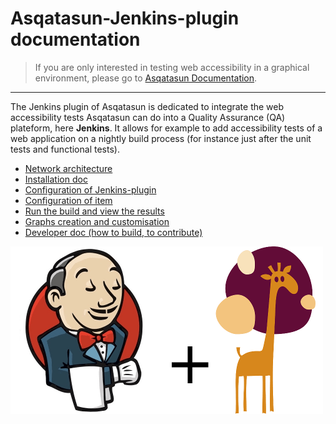 # Asqatasun-Jenkins-plugin documentation

> If you are only interested in testing web accessibility 
> in a graphical environment, please go to [Asqatasun Documentation](http://doc.asqatasun.org/en/).

----

The Jenkins plugin of Asqatasun is dedicated to integrate the web accessibility 
tests Asqatasun can do into a Quality Assurance (QA) plateform, here **Jenkins**.
It allows for example to add accessibility tests of a web application on a nightly 
build process (for instance just after the unit tests and functional tests).


* [Network architecture](10--Network-Architecture.md)
* [Installation doc](20-install-doc.md)
* [Configuration of Jenkins-plugin](30-configuration.md)
* [Configuration of item](35-configuration-of-item.md)
* [Run the build and view the results](40-usage.md)
* [Graphs creation and customisation](50-graphs.md)
* [Developer doc (how to build, to contribute)](60-developer-doc.md)

![](Images/logo/kraken.io--lossy/asqatasun-jenkins-plugin--500x268.png)

